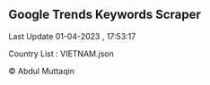 

## Google Trends Keywords Scraper 
 
Last Update 01-04-2023 , 17:53:17

Country List :
VIETNAM.json



© Abdul Muttaqin 
